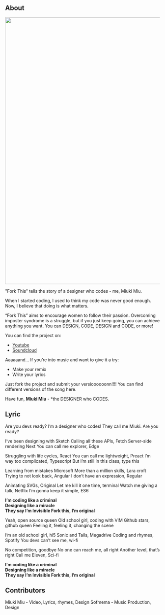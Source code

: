 ## About

<div align="center" markdown="1">
  <img src="https://raw.githubusercontent.com/miukimiu/fork-this/master/images/miukimiu-fork-this.png?token=AAU7RTEVINHFRXJO35LJHXC6MUJPQ" width="866">
</div>

"Fork This" tells the story of a designer who codes - me, Miuki Miu.

When I started coding, I used to think my code was never good enough.
Now, I believe that doing is what matters.

“Fork This” aims to encourage women to follow their passion.
Overcoming imposter syndrome is a struggle, but if you just keep going, you can achieve anything you want. You can DESIGN, CODE, DESIGN and CODE, or more!

You can find the project on:

- [Youtube](https://youtu.be/bUmWcF0GSA4)
- [Soundcloud](https://soundcloud.com/miukimiu/fork-this)

Aaaaaand... If you’re into music and want to give it a try:

- Make your remix
- Write your lyrics

Just fork the project and submit your versioooooonn!!!! You can find different versions of the song here.

Have fun,
**Miuki Miu** - \*the DESIGNER who CODES.

## Lyric

Are you devs ready?
I’m a designer who codes!
They call me Miuki.
Are you ready?

I’ve been designing with Sketch
Calling all these APIs, Fetch
Server-side rendering Next
You can call me explorer, Edge

Struggling with life cycles, React
You can call me lightweight, Preact
I’m way too complicated, Typescript
But I’m still in this class, type this

Learning from mistakes Microsoft
More than a million skills, Lara croft
Trying to not look back, Angular
I don’t have an expression, Regular

Animating SVGs, Original
Let me kill it one time, terminal
Watch me giving a talk, Netflix
I’m gonna keep it simple, ES6

**I’m coding like a criminal  
Designing like a miracle  
They say I’m Invisible
Fork this, I’m original**

Yeah, open source queen
Old school girl, coding with VIM
Github stars, github queen
Feeling it, feeling it, changing the scene

I’m an old school girl, hi5
Sonic and Tails, Megadrive
Coding and rhymes, Spotify
You devs can’t see me, wi-fi

No competition, goodbye
No one can reach me, all right
Another level, that’s right
Call me Eleven, Sci-fi

**I’m coding like a criminal  
Designing like a miracle  
They say I’m Invisible
Fork this, I’m original**

## Contributors

Miuki Miu - Video, Lyrics, rhymes, Design
Sofmema - Music Production, Design
